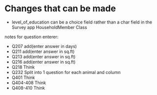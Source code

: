 # Changes that can be made
- level_of_education can be a choice field rather than a char field in the Survey app HouseholdMember Class

notes for question enterer:
- Q207 add(enter answer in days)
- Q211 add(enter answer in sq.ft)
- Q213 add(enter answer in sq.ft)
- Q216 add(enter answer in sq.ft)
- Q218 Think
- Q232 Split into 1 question for each animal and column
- Q401 Think
- Q404-408 Think
- Q408-410 Think
